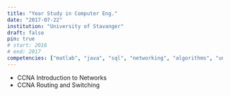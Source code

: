 ```yaml
---
title: "Year Study in Computer Eng."
date: "2017-07-22"
institution: "University of Stavanger"
draft: false
pin: true
# start: 2016
# end: 2017
competencies: ["matlab", "java", "sql", "networking", "algorithms", "university", "electrical-engineering", "embedded"]
---
```


- CCNA Introduction to Networks
- CCNA Routing and Switching
